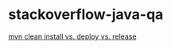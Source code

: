 # stackoverflow-java-qa

[mvn clean install vs. deploy vs. release](http://stackoverflow.com/questions/3660759/mvn-clean-install-vs-deploy-vs-release)

